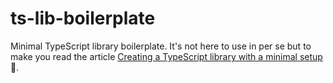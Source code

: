 # ts-lib-boilerplate

Minimal TypeScript library boilerplate. It's not here to use in per se but to make you read the article [Creating a TypeScript library with a minimal setup](https://michalzalecki.com/creating-typescript-library-with-a-minimal-setup/) 📖.
